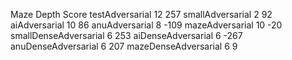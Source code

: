 Maze                    Depth   Score
testAdversarial         12      257
smallAdversarial        2       92
aiAdversarial           10      86
anuAdversarial          8       -109
mazeAdversarial         10      -20
smallDenseAdversarial   6       253
aiDenseAdversarial      6       -267
anuDenseAdversarial     6       207
mazeDenseAdversarial    6       9
